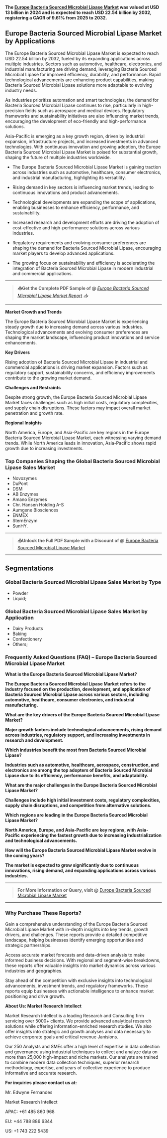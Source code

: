 <p><strong>The <a href="https://www.marketresearchintellect.com/download-sample/?rid=1009361&amp;utm_source=Pulse-April-Europe&amp;utm_medium=852">Europe Bacteria Sourced Microbial Lipase Market</a> was valued at USD 13 billion in 2024 and is expected to reach USD 22.54 billion by 2032, registering a CAGR of 9.61% from 2025 to 2032.</strong></p><h2>Europe Bacteria Sourced Microbial Lipase Market by Applications&nbsp;</h2><p><p>The Europe Bacteria Sourced Microbial Lipase Market is expected to reach USD 22.54 billion by 2032, fueled by its expanding applications across multiple industries. Sectors such as automotive, healthcare, electronics, and industrial manufacturing are driving demand, leveraging Bacteria Sourced Microbial Lipase for improved efficiency, durability, and performance. Rapid technological advancements are enhancing product capabilities, making Bacteria Sourced Microbial Lipase solutions more adaptable to evolving industry needs.</p><p>As industries prioritize automation and smart technologies, the demand for Bacteria Sourced Microbial Lipase continues to rise, particularly in high-precision fields such as aerospace and medical devices. Regulatory frameworks and sustainability initiatives are also influencing market trends, encouraging the development of eco-friendly and high-performance solutions.</p><p>Asia-Pacific is emerging as a key growth region, driven by industrial expansion, infrastructure projects, and increased investments in advanced technologies. With continuous innovation and growing adoption, the Europe Bacteria Sourced Microbial Lipase Market is poised for substantial growth, shaping the future of multiple industries worldwide.</p></p><ul><li><p>The Europe Bacteria Sourced Microbial Lipase Market is gaining traction across industries such as automotive, healthcare, consumer electronics, and industrial manufacturing, highlighting its versatility.</p></li><li><p>Rising demand in key sectors is influencing market trends, leading to continuous innovations and product advancements.</p></li><li><p>Technological developments are expanding the scope of applications, enabling businesses to enhance efficiency, performance, and sustainability.</p></li><li><p>Increased research and development efforts are driving the adoption of cost-effective and high-performance solutions across various industries.</p></li><li><p>Regulatory requirements and evolving consumer preferences are shaping the demand for Bacteria Sourced Microbial Lipase, encouraging market players to develop advanced applications.</p></li><li><p>The growing focus on sustainability and efficiency is accelerating the integration of Bacteria Sourced Microbial Lipase in modern industrial and commercial applications.</p></li></ul><hr /><blockquote><p><strong><span class="font-[700]">📥Get the Complete PDF Sample of @ </span></strong><em><span class="font-[700]"><a href="https://www.marketresearchintellect.com/download-sample/?rid=1009361&amp;utm_source=Pulse-April-Europe&amp;utm_medium=852" target="_blank" data-tracking-control-name="article-ssr-frontend-pulse_little-text-block" data-tracking-will-navigate="" data-test-link="">Europe Bacteria Sourced Microbial Lipase Market Report</a>&nbsp;📥</span></em></p></blockquote><hr /><p class="" data-start="77" data-end="360"><strong data-start="77" data-end="105">Market Growth and Trends</strong></p><p class="" data-start="77" data-end="360">The Europe Bacteria Sourced Microbial Lipase Market is experiencing steady growth due to increasing demand across various industries. Technological advancements and evolving consumer preferences are shaping the market landscape, influencing product innovations and service enhancements.</p><p class="" data-start="362" data-end="606"><strong data-start="362" data-end="377">Key Drivers</strong></p><p class="" data-start="362" data-end="606">Rising adoption of Bacteria Sourced Microbial Lipase in industrial and commercial applications is driving market expansion. Factors such as regulatory support, sustainability concerns, and efficiency improvements contribute to the growing market demand.</p><p class="" data-start="608" data-end="849"><strong data-start="608" data-end="637">Challenges and Restraints</strong></p><p class="" data-start="608" data-end="849">Despite strong growth, the Europe Bacteria Sourced Microbial Lipase Market faces challenges such as high initial costs, regulatory complexities, and supply chain disruptions. These factors may impact overall market penetration and growth rate.</p><p class="" data-start="851" data-end="1095"><strong data-start="851" data-end="872">Regional Insights</strong></p><p class="" data-start="851" data-end="1095">North America, Europe, and Asia-Pacific are key regions in the Europe Bacteria Sourced Microbial Lipase Market, each witnessing varying demand trends. While North America leads in innovation, Asia-Pacific shows rapid growth due to increasing investments.</p><p><h3>Top Companies Shaping the Global Bacteria Sourced Microbial Lipase Sales Market </h3><ul><li>Novozymes</li><li>DuPont</li><li>DSM</li><li>AB Enzymes</li><li>Amano Enzymes</li><li>Chr. Hansen Holding A-S</li><li>Aumgene Biosciences</li><li>ENMEX</li><li>SternEnzym</li><li>SunHY.</li></ul></p><hr /><blockquote><p><strong>📥Unlock the Full PDF Sample with a Discount of @</strong> <a href="https://www.marketresearchintellect.com/ask-for-discount/?rid=1009361&amp;utm_source=Pulse-April-Europe&amp;utm_medium=852">Europe Bacteria Sourced Microbial Lipase Market</a></p></blockquote><hr /><p><h2>Segmentations</h2><h3>Global Bacteria Sourced Microbial Lipase Sales Market by Type</h3><ul><li>Powder</li><li>Liquid;</li></ul><h3>Global Bacteria Sourced Microbial Lipase Sales Market by Application</h3><ul><li>Dairy Products</li><li>Baking</li><li>Confectionery</li><li>Others;</li></ul></p><h3><strong>Frequently Asked Questions (FAQ) &ndash; Europe Bacteria Sourced Microbial Lipase Market</strong></h3><p><strong>What is the Europe Bacteria Sourced Microbial Lipase Market?</strong></p><p><strong>The Europe Bacteria Sourced Microbial Lipase Market refers to the industry focused on the production, development, and application of Bacteria Sourced Microbial Lipase across various sectors, including automotive, healthcare, consumer electronics, and industrial manufacturing.</strong></p><p><strong>What are the key drivers of the Europe Bacteria Sourced Microbial Lipase Market?</strong></p><p><strong>Major growth factors include technological advancements, rising demand across industries, regulatory support, and increasing investments in research and development.</strong></p><p><strong>Which industries benefit the most from Bacteria Sourced Microbial Lipase?</strong></p><p><strong>Industries such as automotive, healthcare, aerospace, construction, and electronics are among the top adopters of Bacteria Sourced Microbial Lipase due to its efficiency, performance benefits, and adaptability.</strong></p><p><strong>What are the major challenges in the Europe Bacteria Sourced Microbial Lipase Market?</strong></p><p><strong>Challenges include high initial investment costs, regulatory complexities, supply chain disruptions, and competition from alternative solutions.</strong></p><p><strong>Which regions are leading in the Europe Bacteria Sourced Microbial Lipase Market?</strong></p><p><strong>North America, Europe, and Asia-Pacific are key regions, with Asia-Pacific experiencing the fastest growth due to increasing industrialization and technological advancements.</strong></p><p><strong>How will the Europe Bacteria Sourced Microbial Lipase Market evolve in the coming years?</strong></p><p><strong>The market is expected to grow significantly due to continuous innovations, rising demand, and expanding applications across various industries.</strong></p><hr /><blockquote><p><span class="font-[700]"><strong>For More Information or Query, visit&nbsp;@</strong>&nbsp;</span><span class="font-[700]"><a href="https://www.marketresearchintellect.com/product/global-bacteria-sourced-microbial-lipase-sales-market/?utm_source=Linkedin&utm_medium=852" target="_blank" data-tracking-control-name="article-ssr-frontend-pulse_little-text-block" data-tracking-will-navigate="" data-test-link="">Europe Bacteria Sourced Microbial Lipase Market</a></span></p></blockquote><hr /><h3><strong data-start="0" data-end="31">Why Purchase These Reports?</strong></h3><p class="" data-start="35" data-end="297">Gain a comprehensive understanding of the Europe Bacteria Sourced Microbial Lipase Market with in-depth insights into key trends, growth drivers, and challenges. These reports provide a detailed competitive landscape, helping businesses identify emerging opportunities and strategic partnerships.</p><p class="" data-start="299" data-end="540">Access accurate market forecasts and data-driven analysis to make informed business decisions. With regional and segment-wise breakdowns, these reports offer valuable insights into market dynamics across various industries and geographies.</p><p class="" data-start="542" data-end="784">Stay ahead of the competition with exclusive insights into technological advancements, investment trends, and regulatory frameworks. These reports equip businesses with actionable intelligence to enhance market positioning and drive growth.</p><p><strong><span class="font-[700]">About Us: Market Research Intellect</span></strong></p><p><span class="">Market Research Intellect is a leading Research and Consulting firm servicing over 5000+ clients. We provide advanced analytical research solutions while offering information-enriched research studies.&nbsp;</span>We also offer insights into strategic and growth analyses and data necessary to achieve corporate goals and critical revenue Janisions.</p><p><span class="">Our 250 Analysts and SMEs offer a high level of expertise in data collection and governance using industrial techniques to collect and analyze data on more than 25,000 high-impact and niche markets. Our analysts are trained to combine modern data collection techniques, superior research methodology, expertise, and years of collective experience to produce informative and accurate research.</span></p><p><strong>For inquiries please contact us at:</strong></p><p>Mr. Edwyne Fernandes</p><p>Market Research Intellect</p><p>APAC: +61 485 860 968</p><p>EU: +44 788 886 6344</p><p>US: +1 743 222 5439</p>